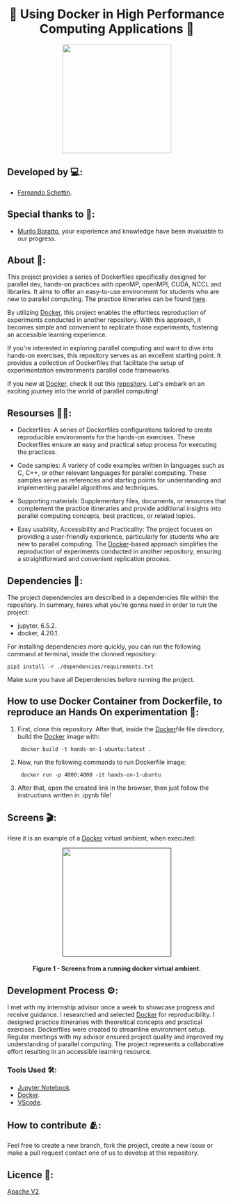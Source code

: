 <h1 align="center">🐋 Using Docker in High Performance Computing Applications 🐋</h1>

<div align="center">
	<a href="link_for_webite">
	<img height = "250em" src = "https://github.com/FernandoSchett/parallel_programming_environment_dockers/assets/80331486/b1d1cff1-a310-423b-b24c-705e1b8a94b7" />
    </a>
</div>

## Developed by 💻:
- [Fernando Schettin](https://github.com/FernandoSchett).

## Special thanks to 🥰:
- [Murilo Boratto](https://github.com/muriloboratto), your experience and knowledge have been invaluable to our progress.

## About 🤔:

This project provides a series of Dockerfiles specifically designed for parallel dev, hands-on practices with openMP, openMPI, CUDA, NCCL and libraries. It aims to offer an easy-to-use environment for students who are new to parallel computing. The practice itineraries can be found [here](https://github.com/muriloboratto/hands-on-supercomputing-with-parallel-computing).

By utilizing [Docker](https://www.docker.com/), this project enables the effortless reproduction of experiments conducted in another repository. With this approach, it becomes simple and convenient to replicate those experiments, fostering an accessible learning experience.

If you're interested in exploring parallel computing and want to dive into hands-on exercises, this repository serves as an excellent starting point. It provides a collection of Dockerfiles that facilitate the setup of experimentation environments parallel code frameworks.

If you new at [Docker](https://www.docker.com/), check it out this [repository](https://github.com/orlandomotapires/docker_kick_start). Let's embark on an exciting journey into the world of parallel computing!

## Resourses 🧑‍🔬:    

- Dockerfiles: A series of Dockerfiles configurations tailored to create reproducible environments for the hands-on exercises. These Dockerfiles ensure an easy and practical setup process for executing the practices.

- Code samples: A variety of code examples written in languages such as C, C++, or other relevant languages for parallel computing. These samples serve as references and starting points for understanding and implementing parallel algorithms and techniques.

- Supporting materials: Supplementary files, documents, or resources that complement the practice itineraries and provide additional insights into parallel computing concepts, best practices, or related topics.

- Easy usability, Accessibility and Practicality: The project focuses on providing a user-friendly experience, particularly for students who are new to parallel computing. The [Docker](https://www.docker.com/)-based approach simplifies the reproduction of experiments conducted in another repository, ensuring a straightforward and convenient replication process.

## Dependencies 🚚:

The project dependencies are described in a dependencies file within the repository. In summary, heres what you're gonna need in order to run the project:

- jupyter, 6.5.2.
- docker, 4.20.1.

For installing dependencies more quickly, you can run the following command at terminal, inside the clonned repository:

    pip3 install -r ./dependencies/requirements.txt

Make sure you have all Dependencies before running the project.

## How to use Docker Container from Dockerfile, to reproduce an Hands On experimentation 🏃:

1. First, clone this repository. After that, inside the [Docker](https://www.docker.com/)file file directory, build the [Docker](https://www.docker.com/) image with:

        docker build -t hands-on-1-ubuntu:latest .

2. Now, run the following commands to run Dockerfile image:

        docker run -p 4000:4000 -it hands-on-1-ubuntu

3. After that, open the created link in the browser, then just follow the instructions written in .ipynb file!

## Screens 🎬:

Here it is an example of a [Docker](https://www.docker.com/) virtual ambient, when executed:

<div align="center">
	<a href="">
	<img height = "250em" src = "" />
    </a>
</div>
<h4 align="center">Figure 1 - Screens from a running docker virtual ambient.</h4>

## Development Process ⚙️:

I met with my internship advisor once a week to showcase progress and receive guidance. I researched and selected [Docker](https://www.docker.com/) for reproducibility. I designed practice itineraries with theoretical concepts and practical exercises. Dockerfiles were created to streamline environment setup. Regular meetings with my advisor ensured project quality and improved my understanding of parallel computing. The project represents a collaborative effort resulting in an accessible learning resource.

### Tools Used 🛠️: 

- [Jupyter Notebook](https://jupyter.org/). 
- [Docker](https://www.docker.com/).
- [VScode](https://code.visualstudio.com/).

## How to contribute 🫂:

Feel free to create a new branch, fork the project, create a new Issue or make a pull request contact one of us to develop at this repository.

## Licence 📜:

[Apache V2](https://choosealicense.com/licenses/apache-2.0/).

